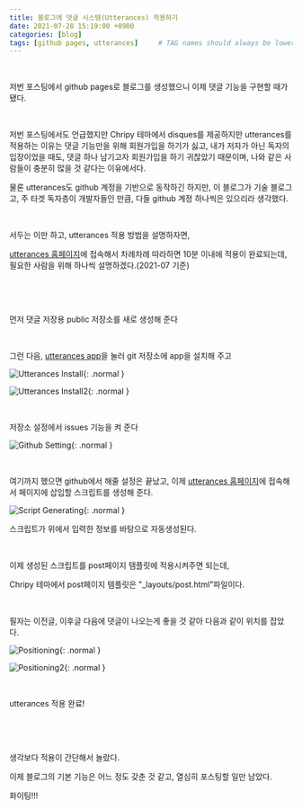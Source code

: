 ```yaml
---
title: 블로그에 댓글 시스템(Utterances) 적용하기
date: 2021-07-28 15:19:00 +0900
categories: [blog]
tags: [github pages, utterances]     # TAG names should always be lowercase
---
```




​    

저번 포스팅에서 github pages로 블로그를 생성했으니 이제 댓글 기능을 구현할 때가 됐다.

​     

저번 포스팅에서도 언급했지만 Chripy 테마에서 disques를 제공하지만 utterances를 적용하는 이유는 댓글 기능만을 위해 회원가입을 하기가 싫고, 내가 저자가 아닌 독자의 입장이었을 때도, 댓글 하나 남기고자 회원가입을 하기 귀찮았기 때문이며, 나와 같은 사람들이 충분히 많을 것 같다는 이유에서다.

물론 utterances도 github 계정을 기반으로 동작하긴 하지만, 이 블로그가 기술 블로그고, 주 타겟 독자층이 개발자들인 만큼, 다들 github 계정 하나씩은 있으리라 생각했다.

​      

서두는 이만 하고, utterances 적용 방법을 설명하자면,

[utterances 홈페이지](https://utteranc.es/, "utterances hompage")에 접속해서 차례차례 따라하면 10분 이내에 적용이 완료되는데, 필요한 사람을 위해 하나씩 설명하겠다.(2021-07 기준)

​      

​      

먼저 댓글 저장용 public 저장소를 새로 생성해 준다

​      

그런 다음, [utterances app](https://github.com/apps/utterances, "utterances app")을 눌러 git 저장소에 app을 설치해 주고

![Utterances Install](/img/a002/install2.png){: .normal }

![Utterances Install2](/img/a002/install3.png){: .normal }

​    

저장소 설정에서 issues 기능을 켜 준다

![Github Setting](/img/a002/settings.png){: .normal }

​    

여기까지 했으면 github에서 해줄 설정은 끝났고, 이제 [utterances 홈페이지](https://utteranc.es/, "utterances hompage")에 접속해서 페이지에 삽입할 스크립트를 생성해 준다.

![Script Generating](/img/a002/settings2.png){: .normal }

스크립트가 위에서 입력한 정보를 바탕으로 자동생성된다.

​     

이제 생성된 스크립트를 post페이지 템플릿에 적용시켜주면 되는데,

Chripy 테마에서 post페이지 템플릿은 "_layouts/post.html"파일이다.

​    

필자는 이전글, 이후글 다음에 댓글이 나오는게 좋을 것 같아 다음과 같이 위치를 잡았다.

![Positioning](/img/a002/positioning.png){: .normal }



![Positioning2](/img/a002/positioning2.png){: .normal }

​      

 utterances 적용 완료!

​      

​        

생각보다 적용이 간단해서 놀랐다.

이제 블로그의 기본 기능은 어느 정도 갖춘 것 같고, 열심히 포스팅할 일만 남았다.

화이팅!!!

